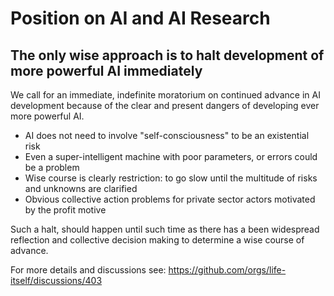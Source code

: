 # Position on AI and AI Research

## The only wise approach is to halt development of more powerful AI immediately

We call for an immediate, indefinite moratorium on continued advance in AI development because of the clear and present dangers of developing ever more powerful AI.

- AI does not need to involve "self-consciousness" to be an existential risk
- Even a super-intelligent machine with poor parameters, or errors could be a problem
- Wise course is clearly restriction: to go slow until the multitude of risks and unknowns are clarified
- Obvious collective action problems for private sector actors motivated by the profit motive

Such a halt, should happen until such time as there has a been widespread reflection and collective decision making to determine a wise course of advance.

For more details and discussions see: https://github.com/orgs/life-itself/discussions/403